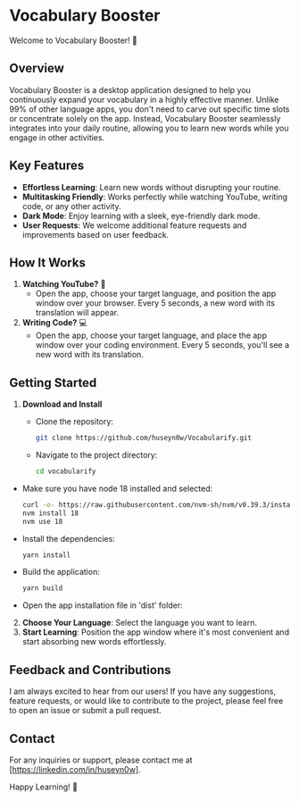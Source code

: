 # Vocabulary Booster

Welcome to Vocabulary Booster! 🚀

## Overview

Vocabulary Booster is a desktop application designed to help you continuously expand your vocabulary in a highly effective manner. Unlike 99% of other language apps, you don't need to carve out specific time slots or concentrate solely on the app. Instead, Vocabulary Booster seamlessly integrates into your daily routine, allowing you to learn new words while you engage in other activities.

## Key Features

- **Effortless Learning**: Learn new words without disrupting your routine.
- **Multitasking Friendly**: Works perfectly while watching YouTube, writing code, or any other activity.
- **Dark Mode**: Enjoy learning with a sleek, eye-friendly dark mode.
- **User Requests**: We welcome additional feature requests and improvements based on user feedback.

## How It Works

1. **Watching YouTube?** 🎥
   - Open the app, choose your target language, and position the app window over your browser. Every 5 seconds, a new word with its translation will appear.
2. **Writing Code?** 💻
   - Open the app, choose your target language, and place the app window over your coding environment. Every 5 seconds, you'll see a new word with its translation.

## Getting Started

1. **Download and Install**

   - Clone the repository:
     ```bash
     git clone https://github.com/huseyn0w/Vocabularify.git
     ```
   - Navigate to the project directory:
     ```bash
     cd vocabularify
     ```

- Make sure you have node 18 installed and selected:
  ```bash
  curl -o- https://raw.githubusercontent.com/nvm-sh/nvm/v0.39.3/install.sh | bash
  nvm install 18
  nvm use 18
  ```
- Install the dependencies:
  ```bash
  yarn install
  ```
- Build the application:
  ```bash
  yarn build
  ```
- Open the app installation file in 'dist' folder:

2. **Choose Your Language**: Select the language you want to learn.
3. **Start Learning**: Position the app window where it's most convenient and start absorbing new words effortlessly.

## Feedback and Contributions

I am always excited to hear from our users! If you have any suggestions, feature requests, or would like to contribute to the project, please feel free to open an issue or submit a pull request.

## Contact

For any inquiries or support, please contact me at [https://linkedin.com/in/huseyn0w].

Happy Learning! 🌟
